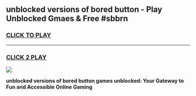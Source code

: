 
## unblocked versions of bored button - Play Unblocked Gmaes & Free #sbbrn
<h3>
<a href="https://news.freeplayer.one?title=unblocked_versions_of_bored_button&ref=24F">CLICK TO PLAY</a></h3>
<hr>

<h3>
<a href="https://news.freeplayer.one?title=unblocked_versions_of_bored_button&ref=24F">CLICK 2 PLAY</a>
  
</h3>

<a href="https://news.freeplayer.one?title=unblocked_versions_of_bored_button&ref=24F/"><img src="https://clearcache.store/games.png"></a>


**unblocked versions of bored button games unblocked: Your Gateway to Fun and Accessible Online Gaming**
